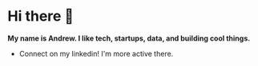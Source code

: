 # Hi there 👋

**My name is Andrew. I like tech, startups, data, and building cool things.**
  
- Connect on my linkedin! I'm more active there.
  
  
